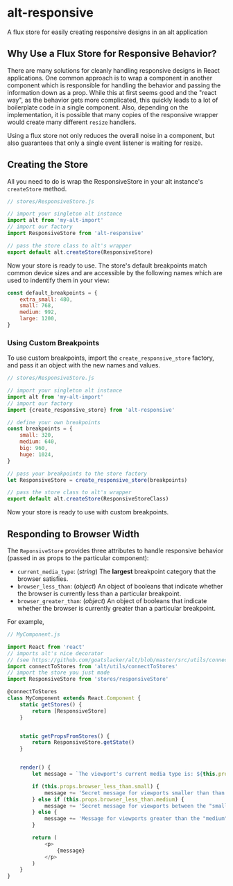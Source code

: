 # alt-responsive

A flux store for easily creating responsive designs in an alt application


## Why Use a Flux Store for Responsive Behavior?

There are many solutions for cleanly handling responsive designs in React applications. One common approach is to wrap a component in another component which is responsible for handling the behavior and passing the information down as a prop. While this at first seems good and the "react way", as the behavior gets more complicated, this quickly leads to a lot of boilerplate code in a single component.  Also, depending on the implementation, it is possible that many copies of the responsive wrapper would create many different `resize` handlers.

Using a flux store not only reduces the overall noise in a component, but also guarantees that only a single event listener is waiting for resize.


## Creating the Store

All you need to do is wrap the ResponsiveStore in your alt instance's `createStore` method. 
```js
// stores/ResponsiveStore.js

// import your singleton alt instance
import alt from 'my-alt-import'
// import our factory
import ResponsiveStore from 'alt-responsive'

// pass the store class to alt's wrapper    
export default alt.createStore(ResponsiveStore)
```

Now your store is ready to use. The store's default breakpoints match common device sizes and are accessible by the following names which are used to indentify them in your view: 

```js
const default_breakpoints = {
    extra_small: 480,
    small: 768,
    medium: 992,
    large: 1200,
}
```


### Using Custom Breakpoints

To use custom breakpoints, import the `create_responsive_store` factory, and pass it an object with the new names and values. 
```js
// stores/ResponsiveStore.js

// import your singleton alt instance
import alt from 'my-alt-import'
// import our factory
import {create_responsive_store} from 'alt-responsive'

// define your own breakpoints
const breakpoints = {
    small: 320,
    medium: 640,
    big: 960,
    huge: 1024,
}

// pass your breakpoints to the store factory
let ResponsiveStore = create_responsive_store(breakpoints)

// pass the store class to alt's wrapper    
export default alt.createStore(ResponsiveStoreClass)
```

Now your store is ready to use with custom breakpoints.


## Responding to Browser Width

The `ReponsiveStore` provides three attributes to handle responsive behavior (passed in as props to the particular component):

* `current_media_type`: (*string*) The **largest** breakpoint category that the browser satisfies.
* `browser_less_than`: (*object*) An object of booleans that indicate whether the browser is currently less than a particular breakpoint.
* `browser_greater_than`: (*object*) An object of booleans that indicate whether the browser is currently greater than a particular breakpoint.

For example,

```js
// MyComponent.js

import React from 'react'
// imports alt's nice decorator
// (see https://github.com/goatslacker/alt/blob/master/src/utils/connectToStores.js)
import connectToStores from 'alt/utils/connectToStores'
// import the store you just made
import ResponsiveStore from 'stores/responsiveStore'

@connectToStores
class MyComponent extends React.Component {
    static getStores() {
        return [ResponsiveStore]
    }


    static getPropsFromStores() {
        return ResponsiveStore.getState()
    }


    render() {
        let message = `The viewport's current media type is: ${this.props.current_media_type}.  `

        if (this.props.browser_less_than.small) {
            message += 'Secret message for viewports smaller than than the "small" breakpoint!'
        } else if (this.props.browser_less_than.medium) {
            message += 'Secret message for viewports between the "small" and "medium" breakpoints!'
        } else {
            message += 'Message for viewports greater than the "medium" breakpoint.'
        }

        return (
            <p>
                {message}
            </p>
        )
    }
}
```
